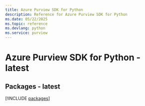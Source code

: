 ```yaml
---
title: Azure Purview SDK for Python
description: Reference for Azure Purview SDK for Python
ms.date: 05/22/2025
ms.topic: reference
ms.devlang: python
ms.service: purview
---
```

# Azure Purview SDK for Python - latest
## Packages - latest
[!INCLUDE [packages](purview-index.md)]